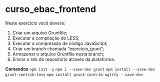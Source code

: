# curso_ebac_frontend
Neste exercício você deverá:

1) Criar um arquivo Gruntfile;
2) Executar a compilação do LESS;
3) Executar a compressão de código JavaScript;
4) Criar um branch chamada "exercicio_grunt";
5) Armazenar o arquivo Gruntfile nesta branch;
6) Enviar o link do repositório através da plataforma.

**Comandos**
`npm init -y`
`npm i --save-dev grunt`
`npm install --save-dev grunt-contrib-less`
`npm install grunt-contrib-uglify --save-dev`
